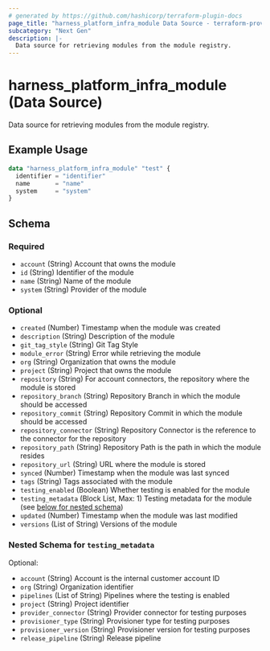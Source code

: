 ```yaml
---
# generated by https://github.com/hashicorp/terraform-plugin-docs
page_title: "harness_platform_infra_module Data Source - terraform-provider-harness"
subcategory: "Next Gen"
description: |-
  Data source for retrieving modules from the module registry.
---
```


# harness_platform_infra_module (Data Source)

Data source for retrieving modules from the module registry.

## Example Usage

```terraform
data "harness_platform_infra_module" "test" {
  identifier = "identifier"
  name       = "name"
  system     = "system"
}
```

<!-- schema generated by tfplugindocs -->
## Schema

### Required

- `account` (String) Account that owns the module
- `id` (String) Identifier of the module
- `name` (String) Name of the module
- `system` (String) Provider of the module

### Optional

- `created` (Number) Timestamp when the module was created
- `description` (String) Description of the module
- `git_tag_style` (String) Git Tag Style
- `module_error` (String) Error while retrieving the module
- `org` (String) Organization that owns the module
- `project` (String) Project that owns the module
- `repository` (String) For account connectors, the repository where the module is stored
- `repository_branch` (String) Repository Branch in which the module should be accessed
- `repository_commit` (String) Repository Commit in which the module should be accessed
- `repository_connector` (String) Repository Connector is the reference to the connector for the repository
- `repository_path` (String) Repository Path is the path in which the module resides
- `repository_url` (String) URL where the module is stored
- `synced` (Number) Timestamp when the module was last synced
- `tags` (String) Tags associated with the module
- `testing_enabled` (Boolean) Whether testing is enabled for the module
- `testing_metadata` (Block List, Max: 1) Testing metadata for the module (see [below for nested schema](#nestedblock--testing_metadata))
- `updated` (Number) Timestamp when the module was last modified
- `versions` (List of String) Versions of the module

<a id="nestedblock--testing_metadata"></a>
### Nested Schema for `testing_metadata`

Optional:

- `account` (String) Account is the internal customer account ID
- `org` (String) Organization identifier
- `pipelines` (List of String) Pipelines where the testing is enabled
- `project` (String) Project identifier
- `provider_connector` (String) Provider connector for testing purposes
- `provisioner_type` (String) Provisioner type for testing purposes
- `provisioner_version` (String) Provisioner version for testing purposes
- `release_pipeline` (String) Release pipeline
